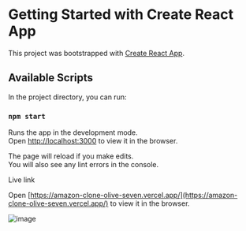 # Getting Started with Create React App

This project was bootstrapped with [Create React App](https://github.com/facebook/create-react-app).

## Available Scripts

In the project directory, you can run:

### `npm start`

Runs the app in the development mode.\
Open [http://localhost:3000](http://localhost:3000) to view it in the browser.

The page will reload if you make edits.\
You will also see any lint errors in the console.

Live link

Open [https://amazon-clone-olive-seven.vercel.app/](https://amazon-clone-olive-seven.vercel.app/) to view it in the browser.

![image](https://user-images.githubusercontent.com/28673434/139847700-75a5c230-61f5-4a28-902c-95a7aa916499.png)
